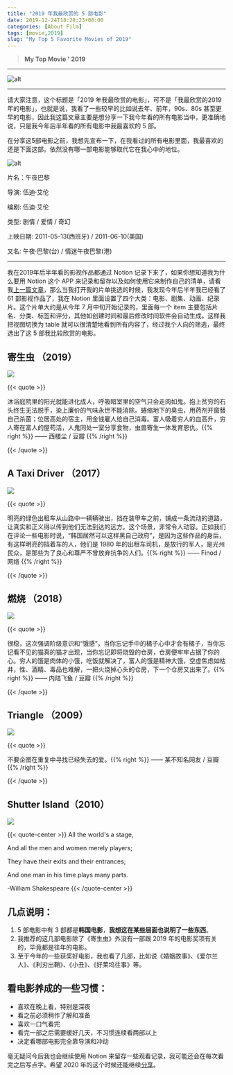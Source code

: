 ```yaml
---
title: "2019 年我最欣赏的 5 部电影"
date: 2019-12-24T18:28:23+08:00
categories: [About Film]
tags: [movie,2019]
slug: "My Top 5 Favorite Movies of 2019"
---
```


> **My Top Movie ' 2019**

---

![alt](https://dawnblog-1300625500.cos.ap-guangzhou.myqcloud.com/images/photo-1485846234645-a62644f84728.jpg "Unsplash")

---

请大家注意，这个标题是「2019 年我最欣赏的电影」，可不是「我最欣赏的2019年的电影」，也就是说，我看了一些较早的比如说去年、前年，90s、80s 甚至更早的电影，因此我这篇文章主要是想分享一下我今年看的所有电影当中，更准确地说，只是我今年后半年看的所有电影中我最喜欢的 5 部。

在分享这5部电影之前，我想先宣布一下，在我看过的所有电影里面，我最喜欢的还是下面这部。依然没有哪一部电影能够取代它在我心中的地位。

![alt](https://dawnblog-1300625500.cos.ap-guangzhou.myqcloud.com/images/p1622261609.jpg "Midnight in Paris")

片名：午夜巴黎

导演: 伍迪·艾伦

编剧: 伍迪·艾伦

类型: 剧情 / 爱情 / 奇幻

上映日期: 2011-05-13(西班牙) / 2011-06-10(美国)

又名: 午夜·巴黎(台) / 情迷午夜巴黎(港)

---

我在2019年后半年看的影视作品都通过 Notion 记录下来了，如果你想知道我为什么要用 Notion 这个 APP 来记录和留存以及如何使用它来制作自己的清单，请看我[上一篇文章](http://mp.weixin.qq.com/s?__biz=MzI0MDY5MTQ2OA==&mid=2247484038&idx=1&sn=025f42144e2c87e89b3b84643b63c1c1&chksm=e917b2e5de603bf33aa138f731b985dbe37f835299d300cf320050125e931cf3a72c3f1ef12c&scene=21#wechat_redirect)，那么当我打开我的片单挑选的时候，我发现今年后半年我已经看了 61 部影视作品了，我在 Notion 里面设置了四个大类：电影、剧集、动画、纪录片。这个片单大约是从今年 7 月中旬开始记录的，里面每一个 item 主要包括片名、分类、标签和评分，其他如创建时间和最后修改时间软件会自动生成。这样我把视图切换为 table 就可以很清楚地看到所有内容了，经过我个人向的筛选，最终选出了这 5 部我比较欣赏的电影。

## 寄生虫 （2019）

![](https://dawnblog-1300625500.cos.ap-guangzhou.myqcloud.com/images/2.jpg)



{{< quote >}}

沐浴庭院里的阳光就能进化成人，呼吸暗室里的空气只会走肉如鬼。抱上贫穷的石头终生无法脱手，染上廉价的气味永世不能消除。蜷缩地下的臭虫，用药剂开窗替自己杀菌；位居高处的宿主，用金钱雇人给自己消毒。富人吸着穷人的血高升，穷人寄在富人的屋苟活，人鬼同处一室分享食物，虫兽寄生一体发育恩仇。{{% right %}} —— 西楼尘 / 豆瓣 {{% /right %}}

{{< /quote >}}



## A Taxi Driver （2017）

![](https://dawnblog-1300625500.cos.ap-guangzhou.myqcloud.com/images/11.jpg)



{{< quote >}}

明亮的绿色出租车从山路中一辆辆驶出，挡在装甲车之前，铺成一条流动的道路，让真实和正义得以传到他们无法到达的远方。这个场景，非常令人动容。正如我们在评论一些电影时说，“韩国居然可以这样黑自己政府”，是因为这些作品的身后，有这样明亮的挡着车的人，他们是 1980 年的出租车司机，是放行的军人，是光州民众，是那些为了良心和尊严不曾放弃抗争的人们。{{% right %}} —— Finod / 网络 {{% /right %}}

{{< /quote >}}



## 燃烧 （2018）

![](https://dawnblog-1300625500.cos.ap-guangzhou.myqcloud.com/images/18.jpg)



{{< quote >}}

很稳，这次强调阶级意识和“饿感”，当你忘记手中的橘子心中才会有橘子，当你忘记看不见的猫真的猫才出现，当你忘记即将烧毁的仓房，仓房便牢牢占据了你的心。穷人的饿是肉体的小饿，吃饭就解决了，富人的饿是精神大饿，空虚焦虑如枯井，性、酒精、毒品也难解，一把火烧掉心头的仓房，下一个仓房又出来了。{{% right %}} —— 内陆飞鱼 / 豆瓣 {{% /right %}}

{{< /quote >}}



## Triangle （2009）

![](https://dawnblog-1300625500.cos.ap-guangzhou.myqcloud.com/images/37.jpg)



{{< quote >}}

不要企图在重复中寻找已经失去的爱。{{% right %}} —— 某不知名网友 / 豆瓣 {{% /right %}}

{{< /quote >}}



## Shutter Island（2010）

![](https://dawnblog-1300625500.cos.ap-guangzhou.myqcloud.com/images/p1832875827.png)



{{< quote-center >}} All the world's a stage,

And all the men and women merely players;

They have their exits and their entrances;

And one man in his time plays many parts.

-William Shakespeare {{< /quote-center >}}



## 几点说明：

1. 5 部电影中有 3 部都是**韩国电影**，**我想这在某些层面也说明了一些东西**。
2. 我推荐的这几部电影除了《寄生虫》外没有一部跟 2019 年的电影奖项有关的，毕竟都是往年的电影。
3. 至于今年的一些获奖好电影，我也看了几部，比如说《婚姻故事》、《爱尔兰人》、《利刃出鞘》、《小丑》、《好莱坞往事》等。

## 看电影养成的一些习惯：

- 喜欢在晚上看，特别是深夜
- 看之前必须稍作了解和准备
- 喜欢一口气看完
- 看完一部之后需要缓好几天，不习惯连续看两部以上
- 决定看哪部电影完全靠导演和冲动

毫无疑问今后我也会继续使用 Notion 来留存一些观看记录，我可能还会在每次看完之后写点字。希望 2020 年的这个时候还能继续[分享](https://www.wolai.com/dawner/fYRxYRpsEBiyah14LbjjGF?theme=light)。
